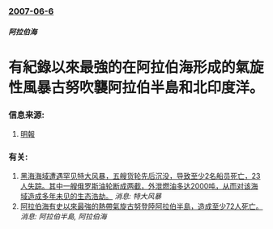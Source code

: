 ### [2007-06-6](/news/2007/06/6/index.md)

##### 阿拉伯海
#  有紀錄以來最強的在阿拉伯海形成的氣旋性風暴古努吹襲阿拉伯半島和北印度洋。




### 信息来源:

1. [明報](https://web.archive.org/web/20070912233857/http://www.mpinews.com/htm/INews/20070606/ta31319a.htm)

### 有关:

1. [黑海海域遭遇罕见特大风暴，五艘货轮先后沉没，导致至少2名船员死亡，23人失踪。其中一艘俄罗斯油轮断成两截，外泄燃油多达2000吨，从而对该海域造成多年未见的生态浩劫。](/zh/news/2007/11/11/黑海海域遭遇罕见特大风暴-五艘货轮先后沉没-导致至少2名船员死亡-23人失踪-其中一艘俄罗斯油轮断成两截-外泄燃油多达2.md) _消息: 特大风暴_
2. [ 阿拉伯海有史以來最強的熱帶氣旋古努登陸阿拉伯半島，造成至少72人死亡。](/zh/news/2007/06/5/阿拉伯海有史以來最強的熱帶氣旋古努登陸阿拉伯半島-造成至少72人死亡.md) _消息: 阿拉伯半島, 阿拉伯海_
